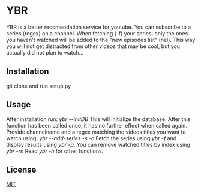 # YBR

YBR is a better recomendation service for youtube. You can subscribe to a series (regex) on a channel. 
When fetching (-f) your series, only the ones you haven't watched will be added to the "new episodes list" (nel).
This way you will not get distracted from other videos that may be cool, but you actually did not plan to watch...

## Installation

git clone and run setup.py

## Usage
After installation run: _ybr --initDB_
This will initialize the database. After this function has been called once, it has no further effect when called again.
Provide channelname and a regex matching the videos titles you want to watch using: _ybr --add-series -s <regey> -c <channel>_
Fetch the series using _ybr -f_ and display results using _ybr -p_. You can remove watched titles by index using _ybr -rn <int>_
Read _ybr -h_ for other functions.

## License
[MIT](https://choosealicense.com/licenses/mit/)
